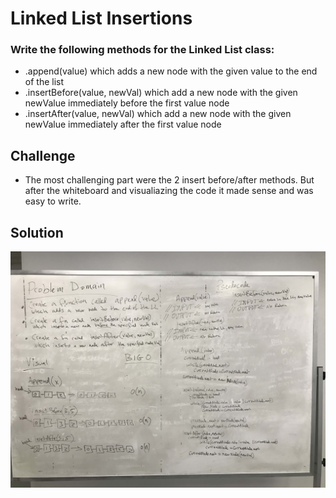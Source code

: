 # Linked List Insertions
<!-- Short summary or background information -->
### Write the following methods for the Linked List class:

* .append(value) which adds a new node with the given value to the end of the list
* .insertBefore(value, newVal) which add a new node with the given newValue immediately before the first value node
* .insertAfter(value, newVal) which add a new node with the given newValue immediately after the first value node


## Challenge
<!-- Description of the challenge -->
* The most challenging part were the 2 insert before/after methods. But after the whiteboard and visualiazing the code it made sense and was easy to write.


## Solution
<!-- Embedded whiteboard image -->
![whiteboard image](assets/ll_insertions.jpg)